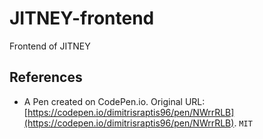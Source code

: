 # JITNEY-frontend
Frontend of JITNEY

## References
- A Pen created on CodePen.io. Original URL: [https://codepen.io/dimitrisraptis96/pen/NWrrRLB](https://codepen.io/dimitrisraptis96/pen/NWrrRLB). `MIT`

